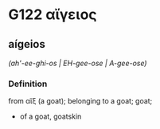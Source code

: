 # G122 αἴγειος

## aígeios

_(ah'-ee-ghi-os | EH-gee-ose | A-gee-ose)_

### Definition

from αἴξ (a goat); belonging to a goat; goat; 

- of a goat, goatskin
